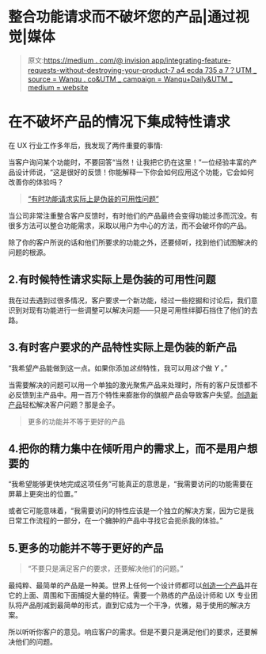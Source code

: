 # 整合功能请求而不破坏您的产品|通过视觉|媒体

> 原文:[https://medium . com/@ invision app/integrating-feature-requests-without-destroying-your-product-7 a4 ecda 735 a 7？UTM _ source = Wanqu . co&UTM _ campaign = Wanqu+Daily&UTM _ medium = website](https://medium.com/@InVisionApp/integrating-feature-requests-without-destroying-your-product-7a4ecda735a7?utm_source=wanqu.co&utm_campaign=Wanqu+Daily&utm_medium=website)

# 在不破坏产品的情况下集成特性请求



在 UX 行业工作多年后，我发现了两件重要的事情:

当客户询问某个功能时，不要回答“当然！让我把它扔在这里！”一位经验丰富的产品设计师说，“这是很好的反馈！你能解释一下你会如何应用这个功能，它会如何改善你的体验吗？

> [“有时功能请求实际上是伪装的可用性问题”](https://twitter.com/intent/tweet?text=%22Sometimes+feature+requests+are+actually+usability+issues+in+disguise%22+http%3A%2F%2Fblog.invisionapp.com%2Fintegrating-feature-requests%2F+via+%40InVisionApp)

当公司非常注重整合客户反馈时，有时他们的产品最终会变得功能过多而沉没。有很多方法可以整合功能需求，采取以用户为中心的方法，而不会破坏你的产品。

除了你的客户所说的话和他们所要求的功能之外，还要倾听，找到他们试图解决的问题的根源。

## 2.有时候特性请求实际上是伪装的可用性问题



我在过去遇到过很多情况，客户要求一个新功能，经过一些挖掘和讨论后，我们意识到对现有功能进行一些调整可以解决问题——只是可用性绊脚石挡住了他们的去路。

## 3.有时客户要求的产品特性实际上是伪装的新产品

“我希望产品能做到这一点。如果你添加*这些*特性，我可以用*这个*做 *Y* 。”

当需要解决的问题可以用一个单独的激光聚焦产品来处理时，所有的客户反馈都不必反馈到主产品中。用一百万个特性来膨胀你的旗舰产品会导致客户失望。[创造新产品](http://blog.invisionapp.com/3-ways-to-think-more-creatively-about-product-design/)轻松解决客户问题？那是金子。

> 更多的功能并不等于更好的产品

## 4.把你的精力集中在倾听用户的需求上，而不是用户想要的

“我希望能够更快地完成这项任务”可能真正的意思是，“我需要访问的功能需要在屏幕上更突出的位置。”

或者它可能意味着，“我需要访问的特性应该是一个独立的解决方案，因为它是我日常工作流程的一部分，在一个臃肿的产品中寻找它会扼杀我的体验。”

## 5.更多的功能并不等于更好的产品



> “不要只是满足客户的要求，还要解决他们的问题。”

最纯粹、最简单的产品是一种美。世界上任何一个设计师都可以[创造一个产品](http://blog.invisionapp.com/building-better-products-through-prototype-validation/)并在它的上面、周围和下面捕捉大量的特征。需要一个熟练的产品设计师和 UX 专业团队将产品削减到最简单的形式，直到它成为一个干净，优雅，易于使用的解决方案。

所以听听你客户的意见。响应客户的需求。但是不要只是满足他们的要求，还要解决他们的问题。






